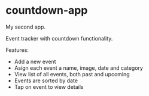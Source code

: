 # countdown-app
My second app.

Event tracker with countdown functionality. 

Features:

- Add a new event
- Asign each event a name, image, date and category
- View list of all events, both past and upcoming
- Events are sorted by date
- Tap on event to view details

